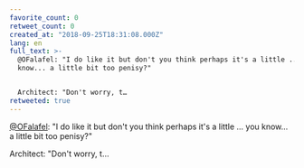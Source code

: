 ```yaml
---
favorite_count: 0
retweet_count: 0
created_at: "2018-09-25T18:31:08.000Z"
lang: en
full_text: >-
  @OFalafel: "I do like it but don't you think perhaps it's a little ... you
  know... a little bit too penisy?"


  Architect: "Don't worry, t…
retweeted: true
---
```


[@OFalafel](https://twitter.com/OFalafel): "I do like it but don't you think
perhaps it's a little ... you know... a little bit too penisy?"

Architect: "Don't worry, t…
